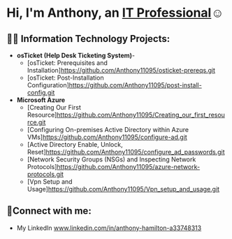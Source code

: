 <h1>Hi, I'm Anthony, an <a href="https://linkedin.com/in/anthony-hamilton-a33748313">IT Professional</a>☺</h1>

<h2>👨‍💻 Information Technology Projects:</h2>

- <b>osTicket (Help Desk Ticketing System)</b>-
  - [osTicket: Prerequisites and Installation]https://github.com/Anthony11095/osticket-prereqs.git
  - [osTicket: Post-Installation Configuration]https://github.com/Anthony11095/post-install-config.git
- <b>Microsoft Azure</b>
  - [Creating Our First Resource]https://github.com/Anthony11095/Creating_our_first_resource.git
  - [Configuring On-premises Active Directory within Azure VMs]https://github.com/Anthony11095/configure-ad.git
  - [Active Directory Enable, Unlock, Reset]https://github.com/Anthony11095/configure_ad_passwords.git
  - [Network Security Groups (NSGs) and Inspecting Network Protocols]https://github.com/Anthony11095/azure-network-protocols.git
  - [Vpn Setup and Usage]https://github.com/Anthony11095/Vpn_setup_and_usage.git
    
<h2>🤳Connect with me:</h2>

  - My LinkedIn www.linkedin.com/in/anthony-hamilton-a33748313
  



